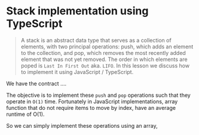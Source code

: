 # Stack implementation using TypeScript
> A stack is an abstract data type that serves as a collection of elements, with two principal operations: push, which adds an element to the collection, and pop, which removes the most recently added element that was not yet removed. The order in which elements are poped is `Last In First Out` aka. `LIFO`. In this lesson we discuss how to implement it using JavaScript / TypeScript.

We have the contract ....



The objective is to implement these `push` and `pop` operations such that they operate in `O(1)` time. Fortunately in JavaScript implementations, array function that do not require items to move by index, have an average runtime of O(1).

So we can simply implement these operations using an array,
